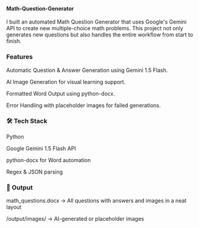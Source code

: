 #### Math-Question-Generator
I built an automated Math Question Generator that uses Google's Gemini API to create new multiple-choice math problems. This project not only generates new questions but also handles the entire workflow from start to finish.


### Features
Automatic Question & Answer Generation using Gemini 1.5 Flash.

AI Image Generation for visual learning support.

Formatted Word Output using python-docx.

Error Handling with placeholder images for failed generations.

### 🛠 Tech Stack
Python

Google Gemini 1.5 Flash API

python-docx for Word automation

Regex & JSON parsing

### 📂 Output
math_questions.docx → All questions with answers and images in a neat layout

/output/images/ → AI-generated or placeholder images

